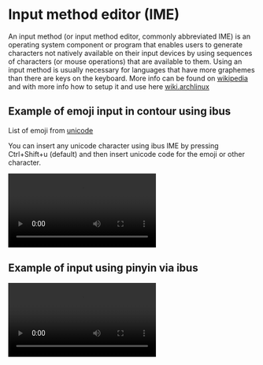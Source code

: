 # Input method editor (IME)


An input method (or input method editor, commonly abbreviated IME) is an operating system component or program that enables users to generate characters not natively available on their input devices by using sequences of characters (or mouse operations) that are available to them. Using an input method is usually necessary for languages that have more graphemes than there are keys on the keyboard. More info can be found on [wikipedia](https://en.wikipedia.org/wiki/Input_method) and with more info how to setup it and use here [wiki.archlinux](https://wiki.archlinux.org/title/Input_method)

## Example of emoji input in contour using ibus

List of emoji from [unicode](http://unicode.org/emoji/charts/full-emoji-list.html)

You can insert any unicode character using ibus IME by pressing Ctrl+Shift+u (default) and then insert unicode code for the emoji or other character.

![type:video](./ime/demo_ime.mp4)

## Example of input using pinyin via ibus

![type:video](./ime/pinyin_ime.mp4)
